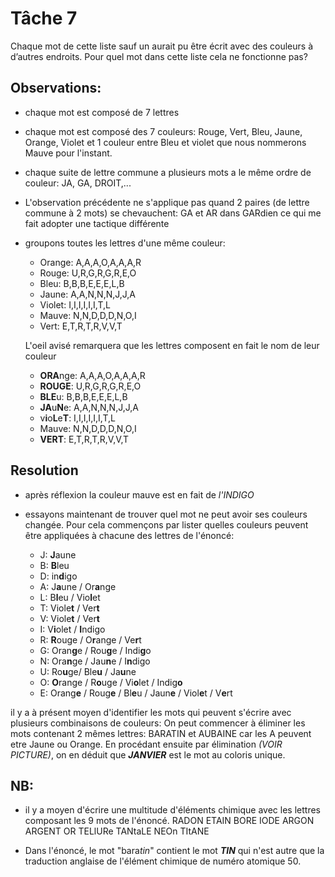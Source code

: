 # Tâche 7

Chaque mot de cette liste sauf un aurait pu être écrit avec des couleurs à d’autres endroits.
Pour quel mot dans cette liste cela ne fonctionne pas?

## Observations:
* chaque mot est composé de 7 lettres
* chaque mot est composé des 7 couleurs: Rouge, Vert, Bleu, Jaune, Orange, Violet et 1 couleur entre Bleu et violet que nous nommerons Mauve pour l'instant.
* chaque suite de lettre commune a plusieurs mots a le même ordre de couleur: JA, GA, DROIT,...
* L'observation précédente ne s'applique pas quand 2 paires (de lettre commune à 2 mots) se chevauchent: GA et AR dans GARdien ce qui me fait adopter une tactique différente
* groupons toutes les lettres d'une même couleur:
  * Orange: A,A,A,O,A,A,A,R
  * Rouge: U,R,G,R,G,R,E,O
  * Bleu: B,B,B,E,E,E,L,B
  * Jaune: A,A,N,N,N,J,J,A
  * Violet: I,I,I,I,I,I,T,L
  * Mauve: N,N,D,D,D,N,O,I
  * Vert: E,T,R,T,R,V,V,T
  
  L'oeil avisé remarquera que les lettres composent en fait le nom de leur couleur
  
  * **ORA**nge: A,A,A,O,A,A,A,R
  * **ROUGE**: U,R,G,R,G,R,E,O
  * **BLE**u: B,B,B,E,E,E,L,B
  * **JA**u**N**e: A,A,N,N,N,J,J,A
  * v**i**o**L**e**T**: I,I,I,I,I,I,T,L
  * Mauve: N,N,D,D,D,N,O,I
  * **VERT**: E,T,R,T,R,V,V,T 

## Resolution

* après réflexion la couleur mauve est en fait de *l'INDIGO*

* essayons maintenant de trouver quel mot ne peut avoir ses couleurs changée. Pour cela commençons par lister quelles couleurs peuvent être appliquées à chacune des lettres de l'énoncé:
  * J: **J**aune
  * B: **B**leu
  * D: in**d**igo
  * A: J**a**une / Or**a**nge
  * L: B**l**eu / Vio**l**et
  * T: Viole**t** / Ver**t**
  * V: Viole**t** / Ver**t**
  * I: V**i**olet / **I**ndigo 
  * R: **R**ouge / O**r**ange / Ve**r**t
  * G: Oran**g**e / Rou**g**e / Indi**g**o
  * N: Ora**n**ge / Jau**n**e / I**n**digo
  * U: Ro**u**ge/ Ble**u** / Ja**u**ne
  * O: **O**range / R**o**uge / Vi**o**let / Indig**o**
  * E: Orang**e** / Roug**e** / Bl**e**u / Jaun**e** / Viol**e**t / V**e**rt

il y a à présent moyen d'identifier les mots qui peuvent s'écrire avec plusieurs combinaisons de couleurs:
On peut commencer à éliminer les mots contenant 2 mêmes lettres: BARATIN et AUBAINE car les A peuvent etre Jaune ou Orange.
En procédant ensuite par élimination *(VOIR PICTURE)*, on en déduit que ***JANVIER*** est le mot au coloris unique.
  
  
## NB: 
* il y a moyen d'écrire une multitude d'éléments chimique avec les lettres composant les 9 mots de l'énoncé.
RADON
ETAIN
BORE
IODE
ARGON
ARGENT
OR
TELlURe
TANtaLE
NEOn
TItANE

* Dans l'énoncé, le mot "bara*tin*" contient le mot ***TIN*** qui n'est autre que la traduction anglaise de l'élément chimique de numéro atomique 50.

